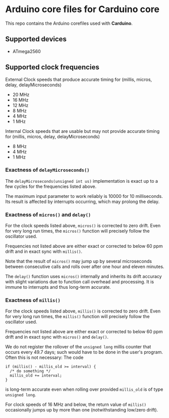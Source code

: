 # Arduino core files for Carduino core

This repo contains the Arduino corefiles used with **Carduino**.


## Supported devices

* ATmega2560


## Supported clock frequencies

External Clock speeds that produce accurate timing for (millis,
micros, delay, delayMicroseconds)
* 20 MHz
* 16 MHz
* 12 MHz
* 8 MHz
* 4 MHz
* 1 MHz


Internal Clock speeds that are usable but may not provide accurate timing for (millis,
micros, delay, delayMicroseconds)
* 8 MHz
* 4 MHz
* 1 MHz



### Exactness of `delayMicroseconds()`

The `delayMicroseconds(unsigned int us)` implementation is exact up to a few
cycles for the frequencies listed above.

The maximum input parameter to work reliably is 10000 for 10 milliseconds.
Its result is affected by interrupts occurring, which may prolong the delay.


### Exactness of `micros()` and `delay()`

For the clock speeds listed above, `micros()` is corrected to zero drift.
Even for very long run times, the `micros()` function will precisely follow the
oscillator used.

Frequencies not listed above are either exact or corrected to below 60 ppm drift
and in exact sync with `millis()`.

Note that the result of `micros()` may jump up by several microseconds between
consecutive calls and rolls over after one hour and eleven minutes.

The `delay()` function uses `micros()` internally and inherits its drift accuracy
with slight variations due to function call overhead and processing.
It is immune to interrupts and thus long-term accurate.


### Exactness of `millis()`

For the clock speeds listed above, `millis()` is corrected to zero drift.
Even for very long run times, the `millis()` function will precisely follow the
oscillator used.

Frequencies not listed above are either exact or corrected to below 60 ppm drift
and in exact sync with `micros()` and `delay()`.

We do not register the rollover of the `unsigned long` millis counter that
occurs every 49.7 days; such would have to be done in the user's program.
Often this is not necessary:  The code

    if (millis() - millis_old >= interval) {
      /* do something */
      millis_old += interval;
    }

is long-term accurate even when rolling over provided `millis_old` is of type
`unsigned long`.

For clock speeds of 16 MHz and below, the return value of `millis()`
occasionally jumps up by more than one (notwithstanding low/zero drift).
